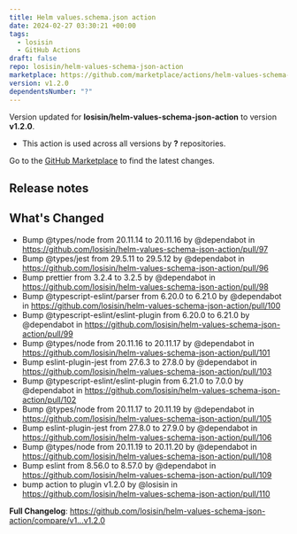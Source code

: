 ```yaml
---
title: Helm values.schema.json action
date: 2024-02-27 03:30:21 +00:00
tags:
  - losisin
  - GitHub Actions
draft: false
repo: losisin/helm-values-schema-json-action
marketplace: https://github.com/marketplace/actions/helm-values-schema-json-action
version: v1.2.0
dependentsNumber: "?"
---
```



Version updated for **losisin/helm-values-schema-json-action** to version **v1.2.0**.
- This action is used across all versions by **?** repositories.

Go to the [GitHub Marketplace](https://github.com/marketplace/actions/helm-values-schema-json-action) to find the latest changes.

## Release notes

## What's Changed
* Bump @types/node from 20.11.14 to 20.11.16 by @dependabot in https://github.com/losisin/helm-values-schema-json-action/pull/97
* Bump @types/jest from 29.5.11 to 29.5.12 by @dependabot in https://github.com/losisin/helm-values-schema-json-action/pull/96
* Bump prettier from 3.2.4 to 3.2.5 by @dependabot in https://github.com/losisin/helm-values-schema-json-action/pull/98
* Bump @typescript-eslint/parser from 6.20.0 to 6.21.0 by @dependabot in https://github.com/losisin/helm-values-schema-json-action/pull/100
* Bump @typescript-eslint/eslint-plugin from 6.20.0 to 6.21.0 by @dependabot in https://github.com/losisin/helm-values-schema-json-action/pull/99
* Bump @types/node from 20.11.16 to 20.11.17 by @dependabot in https://github.com/losisin/helm-values-schema-json-action/pull/101
* Bump eslint-plugin-jest from 27.6.3 to 27.8.0 by @dependabot in https://github.com/losisin/helm-values-schema-json-action/pull/103
* Bump @typescript-eslint/eslint-plugin from 6.21.0 to 7.0.0 by @dependabot in https://github.com/losisin/helm-values-schema-json-action/pull/102
* Bump @types/node from 20.11.17 to 20.11.19 by @dependabot in https://github.com/losisin/helm-values-schema-json-action/pull/105
* Bump eslint-plugin-jest from 27.8.0 to 27.9.0 by @dependabot in https://github.com/losisin/helm-values-schema-json-action/pull/106
* Bump @types/node from 20.11.19 to 20.11.20 by @dependabot in https://github.com/losisin/helm-values-schema-json-action/pull/108
* Bump eslint from 8.56.0 to 8.57.0 by @dependabot in https://github.com/losisin/helm-values-schema-json-action/pull/109
* bump action to plugin v1.2.0 by @losisin in https://github.com/losisin/helm-values-schema-json-action/pull/110


**Full Changelog**: https://github.com/losisin/helm-values-schema-json-action/compare/v1...v1.2.0
